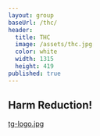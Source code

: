 ```yaml
---
layout: group
baseUrl: /thc/
header:
  title: THC
  image: /assets/thc.jpg
  color: white
  width: 1315
  height: 419
published: true
---
```


## Harm Reduction!

[tg-logo.jpg]({{site.baseurl}}/thc/forum/harm-reduction/tg-logo.jpg)

